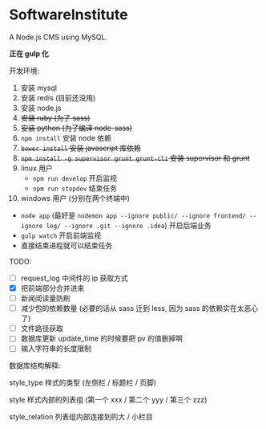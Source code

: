 # SoftwareInstitute
A Node.js CMS using MySQL.

__正在 gulp 化__

开发环境:

1. 安装 mysql
2. 安装 redis (目前还没用)
3. 安装 node.js
4. ~~安装 ruby (为了 sass)~~
5. ~~安装 python (为了编译 node-sass)~~
6. `npm install` 安装 node 依赖
7. ~~`bower install` 安装 javascript 库依赖~~
8. ~~`npm install -g supervisor grunt grunt-cli` 安装 supervisor 和 grunt~~
9. linux 用户
   + `npm run develop` 开启监视
   + `npm run stopdev` 结束任务
10. windows 用户 (分别在两个终端中)
   + `node app` (最好是 `nodemon app --ignore public/ --ignore frontend/ --ignore log/ --ignore .git --ignore .idea`) 开启后端业务
   + `gulp watch` 开启前端监视
   + 直接结束进程就可以结束任务

TODO:

- [ ] request_log 中间件的 ip 获取方式
- [x] 把前端部分合并进来
- [ ] 新闻阅读量防刷
- [ ] 减少包的依赖数量 (必要的话从 sass 迁到 less, 因为 sass 的依赖实在太恶心了)
- [ ] 文件路径获取
- [ ] 数据库更新 update_time 的时候要把 pv 的值删掉啊
- [ ] 输入字符串的长度限制

数据库结构解释:

style_type 样式的类型 (左侧栏 / 标题栏 / 页脚)

style 样式内部的列表组 (第一个 xxx / 第二个 yyy / 第三个 zzz)

style_relation 列表组内部连接到的大 / 小栏目